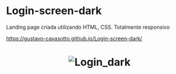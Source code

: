# Login-screen-dark
Landing page criada utilizando HTML, CSS. Totalmente responsivo


https://gustavo-cavasotto.github.io/Login-screen-dark/


<h1 align="center">
  <img src="assets/img/logindark.png" alt="Login_dark">
</h1>

